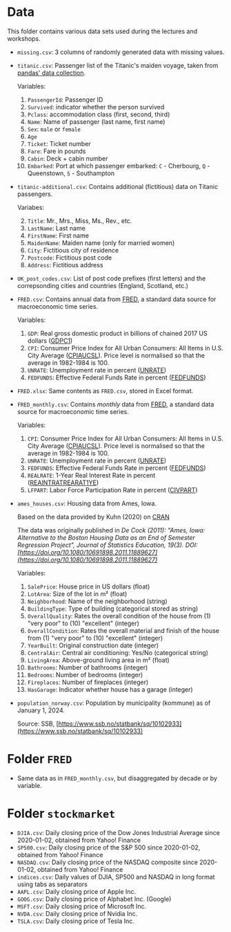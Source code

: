 # Data 

This folder contains various data sets used during the lectures and workshops.

- `missing.csv`: 3 columns of randomly generated data with missing values.
- `titanic.csv`: Passenger list of the Titanic's maiden voyage, taken
    from [pandas' data collection]([https://github.com/pandas-dev/pandas/blob/main/doc/data/titanic.csv]).

    Variables:

    1.  `PassengerId`: Passenger ID
    2.  `Survived`: indicator whether the person survived
    3.  `Pclass`: accommodation class (first, second, third)
    4.  `Name`: Name of passenger (last name, first name)
    5.  `Sex`: `male` or `female`
    6.  `Age`
    7.  `Ticket`: Ticket number
    8.  `Fare`: Fare in pounds
    9.  `Cabin`: Deck + cabin number
    10. `Embarked`: Port at which passenger embarked:
        `C` - Cherbourg, `Q` - Queenstown, `S` - Southampton

- `titanic-additional.csv`: Contains additional (fictitious) data on Titanic passengers.

    Variabes:

    2.  `Title`: Mr., Mrs., Miss, Ms., Rev., etc.
    3.  `LastName`: Last name
    4.  `FirstName`: First name
    5.  `MaidenName`: Maiden name (only for married women)
    6.  `City`: Fictitious city of residence
    7.  `Postcode`: Fictitious post code
    8.  `Address`: Fictitious address

- `UK_post_codes.csv`: List of post code prefixes (first letters)
    and the correpsonding cities and countries (England, Scotland, etc.)

- `FRED.csv`:
    Contains annual data from [FRED](https://fred.stlouisfed.org/),
    a standard data source for macroeconomic time series.

    Variables:

    1.  `GDP`: Real gross domestic product in billions of chained
        2017 US dollars ([GDPC1](https://fred.stlouisfed.org/series/GDPC1))
    2.  `CPI`: Consumer Price Index for All Urban Consumers: All Items in U.S. City Average
        ([CPIAUCSL](https://fred.stlouisfed.org/series/CPIAUCSL)).
        Price level is normalised so that the average in 1982-1984 is 100.
    3.  `UNRATE`: Unemployment rate in percent ([UNRATE](https://fred.stlouisfed.org/series/UNRATE))
    4.  `FEDFUNDS`: Effective Federal Funds Rate in percent ([FEDFUNDS](https://fred.stlouisfed.org/series/FEDFUNDS))

- `FRED.xlsx`: Same contents as `FRED.csv`, stored in Excel format.
- `FRED_monthly.csv`: 
    Contains _monthly_ data from [FRED](https://fred.stlouisfed.org/),
    a standard data source for macroeconomic time series.

    Variables:

    1.  `CPI`: Consumer Price Index for All Urban Consumers: All Items in U.S. City Average
        ([CPIAUCSL](https://fred.stlouisfed.org/series/CPIAUCSL)).
        Price level is normalised so that the average in 1982-1984 is 100.
    2.  `UNRATE`: Unemployment rate in percent ([UNRATE](https://fred.stlouisfed.org/series/UNRATE))
    3.  `FEDFUNDS`: Effective Federal Funds Rate in percent ([FEDFUNDS](https://fred.stlouisfed.org/series/FEDFUNDS))
    4.  `REALRATE`: 1-Year Real Interest Rate in percent ([REAINTRATREARAT1YE](https://fred.stlouisfed.org/series/REAINTRATREARAT1YE))
    5.  `LFPART`: Labor Force Participation Rate in percent ([CIVPART](https://fred.stlouisfed.org/series/CIVPART))

- `ames_houses.csv`: Housing data from Ames, Iowa. 

    Based on the data provided by Kuhn (2020) on [CRAN](https://cran.r-project.org/web/packages/AmesHousing/index.html)

   The data was originally published in
   _De Cock (2011): "Ames, Iowa: Alternative to the Boston Housing Data as an End of Semester Regression Project",
   Journal of Statistics Education, 19(3). DOI: [https://doi.org/10.1080/10691898.2011.11889627](https://doi.org/10.1080/10691898.2011.11889627)_ 

   Variables:
   
    1.  `SalePrice`: House price in US dollars (float)
    2.  `LotArea`: Size of the lot in m² (float)
    3.  `Neighborhood`: Name of the neighborhood (string)
    4.  `BuildingType`: Type of building (categorical stored as string)
    5.  `OverallQuality`: Rates the overall condition of the house from (1) "very poor" to (10) "excellent" (integer)
    6.  `OverallCondition`: Rates the overall material and finish of the house from (1) "very poor" to (10) "excellent" (integer)
    7.  `YearBuilt`: Original construction date (integer)
    8.  `CentralAir`: Central air conditioning: Yes/No (categorical string)
    9.  `LivingArea`: Above-ground living area in m² (float)
    10. `Bathrooms`: Number of bathrooms (integer)
    11. `Bedrooms`: Number of bedrooms (integer)
    12. `Fireplaces`: Number of fireplaces (integer)
    13. `HasGarage`: Indicator whether house has a garage (integer)

- `population_norway.csv`: Population by municipality (kommune) as of January 1, 2024.
    
    Source: SSB, [https://www.ssb.no/statbank/sq/10102933](https://www.ssb.no/statbank/sq/10102933)

# Folder `FRED`

- Same data as in `FRED_monthly.csv`, but disaggregated by decade or by variable.

# Folder `stockmarket`

- `DJIA.csv`: Daily closing price of the Dow Jones Industrial Average since 2020-01-02, obtained from Yahoo! Finance
- `SP500.csv`: Daily closing price of the S&P 500 since 2020-01-02, obtained from Yahoo! Finance
- `NASDAQ.csv`: Daily closing price of the NASDAQ composite since 2020-01-02, obtained from Yahoo! Finance
- `indices.csv`: Daily values of DJIA, SP500 and NASDAQ in long format using tabs as separators
- `AAPL.csv`: Daily closing price of Apple Inc.
- `GOOG.csv`: Daily closing price of Alphabet Inc. (Google)
- `MSFT.csv`: Daily closing price of Microsoft Inc.
- `NVDA.csv`: Daily closing price of Nvidia Inc.
- `TSLA.csv`: Daily closing price of Tesla Inc.
